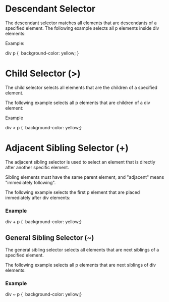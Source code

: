 # Descendant Selector

The descendant selector matches all elements that are descendants of a specified element.
The following example selects all p elements inside div elements:

 Example: 

div p { 
background-color: yellow;
}


# Child Selector (>)

The child selector selects all elements that are the children of a specified element.

The following example selects all p elements that are children of a div element:

 Example

div > p {  background-color: yellow;}


# Adjacent Sibling Selector (+)

The adjacent sibling selector is used to select an element that is directly after another specific element.

Sibling elements must have the same parent element, and "adjacent" means "immediately following".

The following example selects the first p element that are placed immediately after div elements:

### Example

div + p {  background-color: yellow;}


## General Sibling Selector (~)

The general sibling selector selects all elements that are next siblings of a specified element.

The following example selects all p elements that are next siblings of div elements: 

### Example

div ~ p {  background-color: yellow;}
